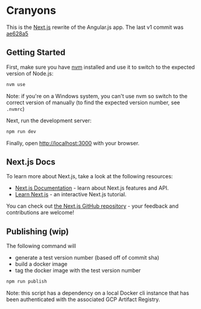 # Cranyons

This is the [Next.js](https://nextjs.org/) rewrite of the Angular.js app. The last v1 commit was [ae628a5](https://github.com/deanslamajr/cranyons/tree/ae628a55a791010699394c25286c3d48c2e24211)

## Getting Started

First, make sure you have [nvm](https://github.com/nvm-sh/nvm) installed and use it to switch to the expected version of Node.js:

```bash
nvm use
```

Note: if you're on a Windows system, you can't use nvm so switch to the correct version of manually (to find the expected version number, see `.nvmrc`)

Next, run the development server:

```bash
npm run dev
```

Finally, open [http://localhost:3000](http://localhost:3000) with your browser.

## Next.js Docs

To learn more about Next.js, take a look at the following resources:

- [Next.js Documentation](https://nextjs.org/docs) - learn about Next.js features and API.
- [Learn Next.js](https://nextjs.org/learn) - an interactive Next.js tutorial.

You can check out [the Next.js GitHub repository](https://github.com/vercel/next.js/) - your feedback and contributions are welcome!

## Publishing (wip)

The following command will

- generate a test version number (based off of commit sha)
- build a docker image
- tag the docker image with the test version number

```bash
npm run publish
```

Note: this script has a dependency on a local Docker cli instance that has been authenticated with the associated GCP Artifact Registry.
